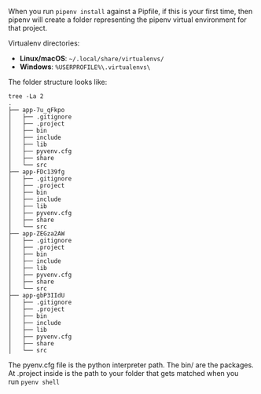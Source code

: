 When you run `pipenv install` against a Pipfile, if this is your first time, then pipenv will create a folder representing the pipenv virtual environment for that project. 

Virtualenv directories:
- **Linux/macOS**: `~/.local/share/virtualenvs/`
- **Windows**: `%USERPROFILE%\.virtualenvs\`

The folder structure looks like:
```
tree -La 2  
.  
├── app-7u_qFkpo  
│   ├── .gitignore  
│   ├── .project  
│   ├── bin  
│   ├── include  
│   ├── lib  
│   ├── pyvenv.cfg  
│   ├── share  
│   └── src  
├── app-FDc139fg  
│   ├── .gitignore  
│   ├── .project  
│   ├── bin  
│   ├── include  
│   ├── lib  
│   ├── pyvenv.cfg  
│   ├── share  
│   └── src  
├── app-ZEGza2AW  
│   ├── .gitignore  
│   ├── .project  
│   ├── bin  
│   ├── include  
│   ├── lib  
│   ├── pyvenv.cfg  
│   ├── share  
│   └── src  
├── app-gbP3IIdU  
│   ├── .gitignore  
│   ├── .project  
│   ├── bin  
│   ├── include  
│   ├── lib  
│   ├── pyvenv.cfg  
│   ├── share  
│   └── src
```

The pyenv.cfg file is the python interpreter path. The bin/ are the packages. At .project inside is the path to your folder that gets matched when you run `pyenv shell` 